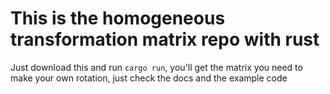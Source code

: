 # This is the homogeneous transformation matrix repo with rust

Just download this and run `cargo run`, you'll get the matrix you need
to make your own rotation, just check the docs and the example code
